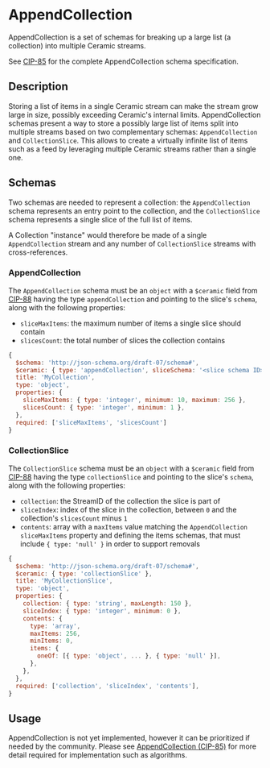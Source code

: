 # AppendCollection

AppendCollection is a set of schemas for breaking up a large list (a collection) into multiple Ceramic streams.

See [CIP-85](https://github.com/ceramicnetwork/CIP/blob/main/CIPs/CIP-85/CIP-85.md) for the complete AppendCollection schema specification.

## **Description**

Storing a list of items in a single Ceramic stream can make the stream grow large in size, possibly exceeding Ceramic's internal limits. AppendCollection schemas present a way to store a possibly large list of items split into multiple streams based on two complementary schemas: `AppendCollection` and `CollectionSlice`. This allows to create a virtually infinite list of items such as a feed by leveraging multiple Ceramic streams rather than a single one.

## **Schemas**

Two schemas are needed to represent a collection: the `AppendCollection` schema represents an entry point to the collection, and the `CollectionSlice` schema represents a single slice of the full list of items.

A Collection "instance" would therefore be made of a single `AppendCollection` stream and any number of `CollectionSlice` streams with cross-references.

### AppendCollection

The `AppendCollection` schema must be an `object` with a `$ceramic` field from [CIP-88](../CIP-88/CIP-88.md) having the type `appendCollection` and pointing to the slice's `schema`, along with the following properties:

- `sliceMaxItems`: the maximum number of items a single slice should contain
- `slicesCount`: the total number of slices the collection contains

```js
{
  $schema: 'http://json-schema.org/draft-07/schema#',
  $ceramic: { type: 'appendCollection', sliceSchema: '<slice schema ID>' },
  title: 'MyCollection',
  type: 'object',
  properties: {
    sliceMaxItems: { type: 'integer', minimum: 10, maximum: 256 },
    slicesCount: { type: 'integer', minimum: 1 },
  },
  required: ['sliceMaxItems', 'slicesCount']
}
```

### CollectionSlice

The `CollectionSlice` schema must be an `object` with a `$ceramic` field from [CIP-88](../CIP-88/CIP-88.md) having the type `collectionSlice` and pointing to the slice's `schema`, along with the following properties:

- `collection`: the StreamID of the collection the slice is part of
- `sliceIndex`: index of the slice in the collection, between `0` and the collection's `slicesCount` minus `1`
- `contents`: array with a `maxItems` value matching the `AppendCollection` `sliceMaxItems` property and defining the items schemas, that must include `{ type: 'null' }` in order to support removals

```js
{
  $schema: 'http://json-schema.org/draft-07/schema#',
  $ceramic: { type: 'collectionSlice' },
  title: 'MyCollectionSlice',
  type: 'object',
  properties: {
    collection: { type: 'string', maxLength: 150 },
    sliceIndex: { type: 'integer', minimum: 0 },
    contents: {
      type: 'array',
      maxItems: 256,
      minItems: 0,
      items: {
        oneOf: [{ type: 'object', ... }, { type: 'null' }],
      },
    },
  },
  required: ['collection', 'sliceIndex', 'contents'],
}
```

## **Usage**

AppendCollection is not yet implemented, however it can be prioritized if needed by the community. Please see [AppendCollection (CIP-85)](https://github.com/ceramicnetwork/CIP/blob/main/CIPs/CIP-85/CIP-85.md) for more detail required for implementation such as algorithms.
